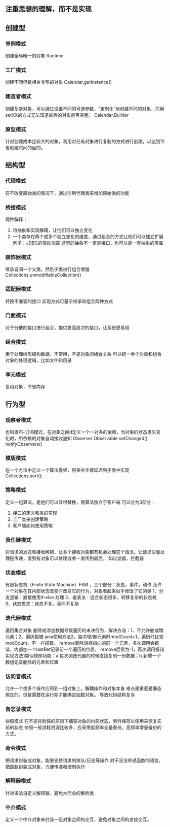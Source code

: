 ## 注重思想的理解，而不是实现

## 创建型
### 单例模式
创建全局唯一的对象
Runtime

### 工厂模式
创建不同但是相关类型的对象
Calendar.getInstance()

### 建造者模式
创建复杂对象，可以通过设置不同的可选参数，“定制化”地创建不同的对象，而用setXX的方式无法知道最后的对象是否完整。
Calendar.Builder

### 原型模式
针对创建成本比较大的对象，利用对已有对象进行复制的方式进行创建，以达到节省创建时间的目的。

## 结构型
### 代理模式
在不改变原始类的情况下，通过引用代理类来增加原始类的功能

### 桥接模式
两种解释：
1. 将抽象和实现解耦，让他们可以独立变化
2. 一个类存在两个或多个独立变化的维度，通过组合的方式让他们可以独立扩展
例子：JDBC的驱动加载
这里的抽象不一定是接口，也可以是一套抽象的类库

### 装饰器模式
继承自同一个父类，然后子类进行组合增强
Collections.unmodifiableCollection()

### 适配器模式
转换不兼容的接口
实现方式可基于继承和组合两种方式

### 门面模式
对于分散的接口进行组合，提供更高层次的接口，让系统更易用

### 组合模式
用于处理树形结构数据，不常用，不是对象的组合关系
可以统一单个对象和组合对象的处理逻辑，比如文件和目录

### 享元模式
复用对象，节省内存

## 行为型
### 观察者模式
也叫发布-订阅模式，在对象之间d定义一个一对多的依赖，当对象的状态发生变化时，所依赖的对象自动接收通知
Observer
Observable setChanged(), notifyObservers()

### 模版模式
在一个方法中定义一个算法骨架，将某些步骤延迟到子类中实现
Collections.sort();

### 策略模式
定义一组算法，是他们可以互相替换，使算法独立于客户端
可以分为3部分：
1. 接口的定义和类的实现
2. 工厂类来创建策略
3. 客户端如何使用策略

### 责任链模式
将请求的发送和接收解耦，让多个接收对象都有机会处理这个请求。让请求沿着处理链传递，直到有对象可以处理或者一直传到最后。
如过滤器，拦截器

### 状态模式
有限状态机（Finite State Machine）FSM ，三个部分：状态，事件，动作
允许一个对象在其内部状态改变时改变它的行为，对象看起来似乎修改了它的类
1、分支逻辑：直接使用if-else 处理
2、查表法：适合状态很多，转移复杂的状态机
3、状态模式：状态不多，事件不复杂

### 迭代器模式
遍历集合对象
删除或添加数据导致遍历的未决行为，解决方法：1、不允许删或增元素；2、遍历报错
java使用方法2，每次增/删元素时modCount+1，遍历时比较modCount，不一样报错。
remove删除游标指向的前一个元素，多次调用会报错，内部加一个lastRet记录前一个遍历的位置，
remove后置为-1，再次调用报错
实现方法1类似快照功能：a.每次调迭代器的时候直接复制一份数据；b.新增一个数组记录删除的元素和位置

### 访问者模式
允许一个或多个操作应用到一组对象上，解耦操作和对象本身
难点是重载是静态绑定的，但是需要在运行期才能确定函数对象。
导致代码结构复杂

### 备忘录模式
快照模式
在不违背封装的原则下捕获对象的内部状态，另外保存以便用来恢复先前的状态
快照一般消耗资源比较多，应采用低频率全量备份，高频率增量备份的方式。

### 命令模式
把请求封装成对象，能够支持请求的排队/日志等操作
对于没法传递函数的语言，把函数封装成对象，方便传递和控制执行

### 解释器模式
针对语法自定义解释器，避免大而全的解析类

### 中介模式
定义一个中介对象来封装一组对象之间的交互，避免对象之间的直接交互。





